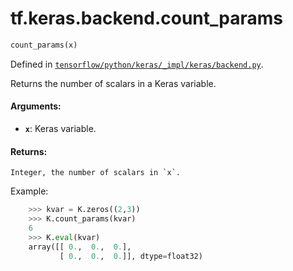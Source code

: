 <div itemscope itemtype="http://developers.google.com/ReferenceObject">
<meta itemprop="name" content="tf.keras.backend.count_params" />
</div>

# tf.keras.backend.count_params

``` python
count_params(x)
```



Defined in [`tensorflow/python/keras/_impl/keras/backend.py`](https://www.tensorflow.org/code/tensorflow/python/keras/_impl/keras/backend.py).

Returns the number of scalars in a Keras variable.

#### Arguments:

* <b>`x`</b>: Keras variable.


#### Returns:

    Integer, the number of scalars in `x`.

Example:
```python
    >>> kvar = K.zeros((2,3))
    >>> K.count_params(kvar)
    6
    >>> K.eval(kvar)
    array([[ 0.,  0.,  0.],
           [ 0.,  0.,  0.]], dtype=float32)
```